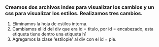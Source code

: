 ### Creamos dos archivos index para visualizar los cambios y un css para visualizar los estilos. Realizamos tres cambios.
1. Eliminamos la hoja de estilos interna.
2. Cambiamos el id del div que era id = titulo, por id = encabezado, esta etiqueta tiene dentro una etiqueta h1
3. Agregamos la clase 'estilopie' al div con el id = pie.
